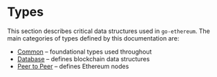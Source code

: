 # Types

This section describes critical data structures used in `go-ethereum`. The main categories of types defined by this documentation are:

* [Common](common.md) – foundational types used throughout
* [Database](database.md) – defines blockchain data structures
* [Peer to Peer](p2p.md) – defines Ethereum nodes



